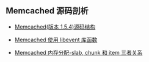 ## Memcached 源码剖析

* [Memcached(版本 1.5.4)源码结构](https://github.com/steveLauwh/Database/blob/master/Memcached/The%20Annotated%20Memcached%20Sources/Memcached(%E7%89%88%E6%9C%AC%201.5.4)%E6%BA%90%E7%A0%81%E7%BB%93%E6%9E%84.md)

* [Memcached 使用 libevent 库函数](https://github.com/steveLauwh/Database/blob/master/Memcached/The%20Annotated%20Memcached%20Sources/Memcached%20%E4%BD%BF%E7%94%A8%20libevent%20%E5%BA%93%E5%87%BD%E6%95%B0.md)

* [Memcached 内存分配-slab, chunk 和 item 三者关系](https://github.com/steveLauwh/Database/blob/master/Memcached/The%20Annotated%20Memcached%20Sources/Memcached%E5%86%85%E5%AD%98%E5%88%86%E9%85%8D-slab,%20chunk%20%E5%92%8C%20item%20%E4%B8%89%E8%80%85%E5%85%B3%E7%B3%BB.md)
